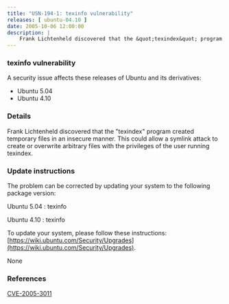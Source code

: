 ```yaml
---
title: "USN-194-1: texinfo vulnerability"
releases: [ ubuntu-04.10 ]
date: 2005-10-06 12:00:00
description: |
    Frank Lichtenheld discovered that the &quot;texindex&quot; program created temporary files in an insecure manner. This could allow a symlink attack to create or overwrite arbitrary files with the privileges of the user running texindex.
--- 
```

 
### texinfo vulnerability

A security issue affects these releases of Ubuntu and its derivatives:

* Ubuntu 5.04
* Ubuntu 4.10

### Details

Frank Lichtenheld discovered that the &quot;texindex&quot; program created temporary files in an insecure manner. This could allow a symlink attack to create or overwrite arbitrary files with the privileges of the user running texindex.

### Update instructions

The problem can be corrected by updating your system to the following package version:

Ubuntu 5.04
 : texinfo 

Ubuntu 4.10
 : texinfo 

To update your system, please follow these instructions: [https://wiki.ubuntu.com/Security/Upgrades](https://wiki.ubuntu.com/Security/Upgrades).

None

### References

 [CVE-2005-3011](http://people.ubuntu.com/~ubuntu-security/cve/CVE-2005-3011)
 
